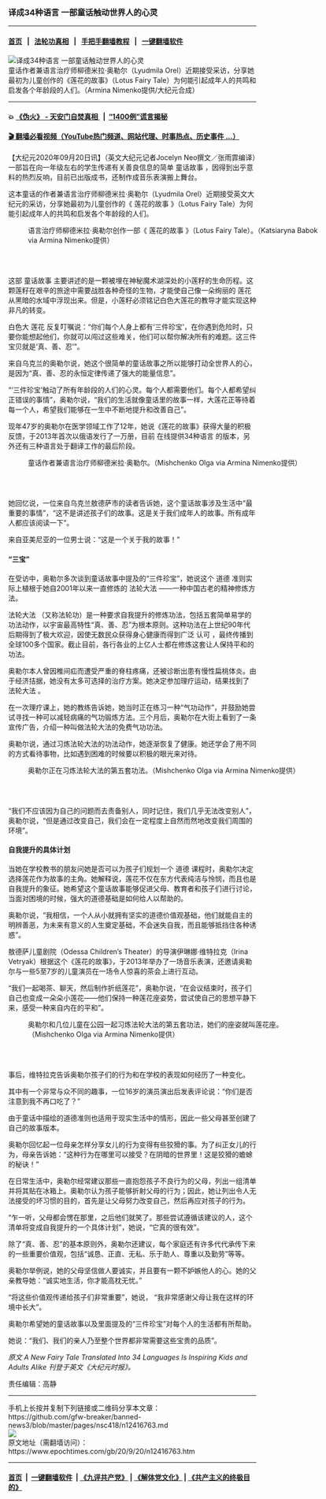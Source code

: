 ### 译成34种语言 一部童话触动世界人的心灵
------------------------

#### [首页](https://github.com/gfw-breaker/banned-news3/blob/master/README.md) &nbsp;&nbsp;|&nbsp;&nbsp; [法轮功真相](https://github.com/begood0513/basic/blob/master/README.md)  &nbsp;&nbsp;|&nbsp;&nbsp; [手把手翻墙教程](https://github.com/gfw-breaker/guides/wiki)  &nbsp;&nbsp;|&nbsp;&nbsp; [一键翻墙软件](https://github.com/gfw-breaker/nogfw/blob/master/README.md)  



<div><img alt="译成34种语言 一部童话触动世界人的心灵" class="attachment-djy_600_400 size-djy_600_400 wp-post-image" src="https://i.epochtimes.com/assets/uploads/2020/09/Lotus-Fairy-Tale-i-1a-1-1200x686-600x400.jpg"/>
<div class="caption">
 童话作者兼语言治疗师柳德米拉‧奥勒尔（Lyudmila Orel）近期接受采访，分享她最初为儿童创作的《莲花的故事》（Lotus Fairy Tale）为何能引起成年人的共鸣和启发各个年龄段的人们。（Armina Nimenko提供/大纪元合成）
</div></div><hr/>

#### 💥 [《伪火》 - 天安门自焚真相 ](http://158.247.195.190:10000/videos/blog/weihuo.html)&nbsp; |&nbsp; [“1400例”谎言揭秘  ](http://158.247.195.190:10000/videos/blog/jiexi1400.html)

#### [ 🎬  翻墙必看视频（YouTube热门频道、网站代理、时事热点、历史事件 ...）](https://github.com/gfw-breaker/links/blob/master/banned.md)

<div><p>
 【大纪元2020年09月20日讯】（英文大纪元记者Jocelyn Neo撰文／张雨霏编译）一部旨在向一年级左右的学生传递有关善良信息的简单
 <ok href="https://www.epochtimes.com/gb/tag/%E7%AB%A5%E8%AF%9D%E6%95%85%E4%BA%8B.html">
  童话故事
 </ok>
 ，因得到出乎意料的热烈反响，目前已出版成书，还制作成音乐表演搬上舞台。
</p>
<p>
 这本童话的作者兼语言治疗师柳德米拉‧奥勒尔（Lyudmila Orel）近期接受英文大纪元的采访，分享她最初为儿童创作的《
 <ok href="https://www.epochtimes.com/gb/tag/%E8%8E%B2%E8%8A%B1%E7%9A%84%E6%95%85%E4%BA%8B.html">
  莲花的故事
 </ok>
 》（Lotus Fairy Tale）为何能引起成年人的共鸣和启发各个年龄段的人们。
</p>
<figure class="wp-caption aligncenter" id="attachment_12416785" style="width: 600px">
 <ok href="https://i.epochtimes.com/assets/uploads/2020/09/ET-lotus-story3.jpg">
  <img alt="" class="wp-image-12416785 size-large" src="https://i.epochtimes.com/assets/uploads/2020/09/ET-lotus-story3-600x432.jpg"/>
 </ok>
 <br/><figcaption class="wp-caption-text">
  语言治疗师柳德米拉‧奥勒尔创作一部《
  <ok href="https://www.epochtimes.com/gb/tag/%E8%8E%B2%E8%8A%B1%E7%9A%84%E6%95%85%E4%BA%8B.html">
   莲花的故事
  </ok>
  》（Lotus Fairy Tale）。（Katsiaryna Babok via Armina Nimenko提供）
 </figcaption><br/>
</figure><br/>
<p>
 这部
 <ok href="https://www.epochtimes.com/gb/tag/%E7%AB%A5%E8%AF%9D%E6%95%85%E4%BA%8B.html">
  童话故事
 </ok>
 主要讲述的是一颗被埋在神秘魔术湖深处的小莲籽的生命历程。这颗莲籽在艰辛的旅途中需要战胜各种奇怪的生物，才能使自己像一朵绚丽的
 <ok href="https://www.epochtimes.com/gb/tag/%E8%8E%B2%E8%8A%B1.html">
  莲花
 </ok>
 从黑暗的水域中浮现出来。但是，小莲籽必须铭记白色大莲花的教导才能实现这种非凡的转变。
</p>
<p>
 白色大
 <ok href="https://www.epochtimes.com/gb/tag/%E8%8E%B2%E8%8A%B1.html">
  莲花
 </ok>
 反复叮嘱说：“你们每个人身上都有‘三件珍宝’，在你遇到危险时，只要你能想起他们，你就可以闯过这些难关，他们可以帮你解决所有的难题。这三件宝贝就是‘真、善、忍’”。
</p>
<p>
 来自乌克兰的奥勒尔说，她这个很简单的童话故事之所以能够打动全世界人的心，是因为“真、善、忍的永恒定律传递了强大的能量信息”。
</p>
<p>
 “‘三件珍宝’触动了所有年龄段的人们的心灵。每个人都需要他们。每个人都希望纠正错误的事情”，奥勒尔说，“我们的生活就像童话里的故事一样，大莲花正等待着每一个人，希望我们能够在一生中不断地提升和改善自己”。
</p>
<p>
 现年47岁的奥勒尔在医学领域工作了12年，她说《莲花的故事》获得大量的积极反馈，于2013年首次以俄语发行了一万册，目前
 <ok href="https://lotusstory.org/zh-t/about">
  在线提供34种语言
 </ok>
 的版本，另外还有三种语言处于翻译工作的最后阶段。
</p>
<figure class="wp-caption aligncenter" id="attachment_12416779" style="width: 600px">
 <ok href="https://i.epochtimes.com/assets/uploads/2020/09/ET-tc-2.jpg">
  <img alt="" class="wp-image-12416779 size-large" src="https://i.epochtimes.com/assets/uploads/2020/09/ET-tc-2-600x400.jpg"/>
 </ok>
 <br/><figcaption class="wp-caption-text">
  童话作者兼语言治疗师柳德米拉‧奥勒尔。（Mishchenko Olga via Armina Nimenko提供）
 </figcaption><br/>
</figure><br/>
<p>
 她回忆说，一位来自乌克兰敖德萨市的读者告诉她，这个童话故事涉及生活中“最重要的事情”，“这不是讲述孩子们的故事。这是关于我们成年人的故事。所有成年人都应该阅读一下”。
</p>
<p>
 来自亚美尼亚的一位男士说：“这是一个关于我的故事！”
</p>
<h4>
 “三宝”
</h4>
<p>
 在受访中，奥勒尔多次谈到童话故事中提及的“三件珍宝”，她说这个
 <ok href="https://www.epochtimes.com/gb/tag/%E9%81%93%E5%BE%B7.html">
  道德
 </ok>
 准则实际上植根于她自2001年以来一直修炼的
 <ok href="https://falundafa.org/">
  法轮大法
 </ok>
 ——一种中国古老的精神修炼方法。
</p>
<p>
 <ok href="https://www.epochtimes.com/gb/tag/%E6%B3%95%E8%BD%AE%E5%A4%A7%E6%B3%95.html">
  法轮大法
 </ok>
 （又称法轮功）是一种要求自我提升的修炼功法，包括五套简单易学的功法动作，以宇宙最高特性“真、善、忍”为根本原则。这种功法在上世纪90年代后期得到了极大欢迎，因使无数民众获得身心健康而得到广泛
 <ok href="https://library.minghui.org/categoryb/58,,,1.htm">
  认可
 </ok>
 ，最终传播到全球100多个国家。截止目前，各行各业的上亿人士都在修炼这套让人保持平和的功法。
</p>
<p>
 奥勒尔本人曾因椎间疝而遭受严重的脊柱疼痛，还被诊断出患有慢性扁桃体炎。由于经济拮据，她没有太多可选择的治疗方案。她决定参加理疗运动，结果找到了
 <ok href="https://www.epochtimes.com/gb/tag/%E6%B3%95%E8%BD%AE%E5%A4%A7%E6%B3%95.html">
  法轮大法
 </ok>
 。
</p>
<p>
 在一次理疗课上，她的教练告诉她，她当时正在练习一种“气功动作”，并鼓励她尝试寻找一种可以减轻病痛的气功锻炼方法。三个月后，奥勒尔在大街上看到了一条宣传广告，介绍一种叫做法轮大法的免费气功功法。
</p>
<p>
 奥勒尔说，通过习炼法轮大法的功法动作，她逐渐恢复了健康。她还学会了用不同的方式看待事物，比如遇到困难的时候要以积极的眼光来对待。
</p>
<figure class="wp-caption aligncenter" id="attachment_12416780" style="width: 600px">
 <ok href="https://i.epochtimes.com/assets/uploads/2020/09/ET-tc-1.jpg">
  <img alt="" class="wp-image-12416780 size-large" src="https://i.epochtimes.com/assets/uploads/2020/09/ET-tc-1-600x400.jpg"/>
 </ok>
 <br/><figcaption class="wp-caption-text">
  奥勒尔正在习炼法轮大法的第五套功法。（Mishchenko Olga via Armina Nimenko提供）
 </figcaption><br/>
</figure><br/>
<p>
 “我们不应该因为自己的问题而去责备别人，同时记住，我们几乎无法改变别人”，奥勒尔说，“但是通过改变自己，我们会在一定程度上自然而然地改变我们周围的环境”。
</p>
<h4>
 自我提升的具体计划
</h4>
<p>
 当她在学校教书的朋友问她是否可以为孩子们规划一个
 <ok href="https://www.epochtimes.com/gb/tag/%E9%81%93%E5%BE%B7.html">
  道德
 </ok>
 课程时，奥勒尔决定选择莲花作为故事的主角。她解释说，莲花不仅在东方代表纯洁与怜悯，而且也是自我提升的象征。她希望这个童话故事能够促进父母、教育者和孩子们进行讨论，当面对困境的时候，强大的道德基础是如何给人以帮助的。
</p>
<p>
 奥勒尔说，“我相信，一个人从小就拥有坚实的道德价值观基础，他们就能自主的明辨善恶，为未来有意义的人生奠定基础，不会迷失自我，而且能够抵挡住各种诱惑”。
</p>
<p>
 敖德萨儿童剧院（Odessa Children’s Theater）的导演伊琳娜‧维特拉克（Irina Vetryak）根据这个《莲花的故事》，于2013年举办了一场音乐表演，还邀请奥勒尔与一些5至7岁的儿童演员在一场令人惊喜的茶会上进行互动。
</p>
<p>
 “我们一起喝茶、聊天，然后制作折纸莲花”，奥勒尔说，“在会议结束时，孩子们自己也变成一朵朵小莲花——他们保持一种莲花座姿势，尝试使自己的思想平静下来，感受一种来自内在的平和”。
</p>
<figure class="wp-caption aligncenter" id="attachment_12416781" style="width: 600px">
 <ok href="https://i.epochtimes.com/assets/uploads/2020/09/ET-story-3.jpg">
  <img alt="" class="wp-image-12416781 size-large" src="https://i.epochtimes.com/assets/uploads/2020/09/ET-story-3-600x450.jpg"/>
 </ok>
 <br/><figcaption class="wp-caption-text">
  奥勒尔和几位儿童在公园一起习炼法轮大法的第五套功法，她们的座姿就叫莲花座。（Mishchenko Olga via Armina Nimenko提供）
 </figcaption><br/>
</figure><br/>
<p>
 事后，维特拉克告诉奥勒尔孩子们的行为和在学校的表现如何经历了一种变化。
</p>
<p>
 其中有一个非常与众不同的趣事，一位16岁的演员演出后发表评论说：“你们是否注意到我不再口吃了？”
</p>
<p>
 由于童话中描绘的道德准则也适用于现实生活中的情形，因此一些父母甚至创建了自己的故事版本。
</p>
<p>
 奥勒尔回忆起一位母亲怎样分享女儿的行为变得有些狡猾的事。为了纠正女儿的行为，母亲告诉她：“这种行为在哪里可以接受？在阴暗的世界里！这是狡猾的蟾蜍的秘诀！”
</p>
<p>
 在日常生活中，奥勒尔经常建议那些一直抱怨孩子不良行为的父母，列出一组清单并将其贴在冰箱上。奥勒尔认为孩子能够折射父母的行为；因此，她让列出令人无法接受的坏习惯的目的，首先是让父母努力改变自己，然后再应对孩子的行为。
</p>
<p>
 “乍一听，父母都会愣在那里，之后他们就笑了。那些尝试遵循该建议的人，这个清单将变成自我提升的一个具体计划”，她说，“它真的很有效”。
</p>
<p>
 除了“真、善、忍”的基本原则外，奥勒尔还建议，每个家庭还有许多代代承传下来的一些重要价值观，包括“诚恳、正直、无私、乐于助人、尊重以及勤劳”等等。
</p>
<p>
 奥勒尔举例说，她的父母坚信做人要诚实，并且要有一颗不妒嫉他人的心。她的父亲教导她：“诚实地生活，你才能高枕无忧。”
</p>
<p>
 “将这些价值观传递给孩子们非常重要”，她说， “我非常感谢父母让我在这样的环境中长大”。
</p>
<p>
 奥勒尔希望她的童话故事以及里面提及的“三件珍宝”对每个人的生活都有所帮助。
</p>
<p>
 她说：“我们、我们的亲人乃至整个世界都非常需要这些宝贵的品质”。
</p>
<p>
</p>
<p>
 <em>
  原文
  <ok href="https://www.theepochtimes.com/a-new-fairy-tale-is-inspiring-kids-and-adults-alike-translated-into-34-languages_3353037.html">
   A New Fairy Tale Translated Into 34 Languages Is Inspiring Kids and Adults Alike
  </ok>
  刊登于英文《大纪元时报》。
 </em>
</p>
<p>
 责任编辑：高静
</p>
</div>
<hr/>
手机上长按并复制下列链接或二维码分享本文章：<br/>
https://github.com/gfw-breaker/banned-news3/blob/master/pages/nsc418/n12416763.md <br/>
<a href='https://github.com/gfw-breaker/banned-news3/blob/master/pages/nsc418/n12416763.md'><img src='https://github.com/gfw-breaker/banned-news3/blob/master/pages/nsc418/n12416763.md.png'/></a> <br/>
原文地址（需翻墙访问）：https://www.epochtimes.com/gb/20/9/20/n12416763.htm


------------------------
#### [首页](https://github.com/gfw-breaker/banned-news3/blob/master/README.md) &nbsp;|&nbsp; [一键翻墙软件](https://github.com/gfw-breaker/nogfw/blob/master/README.md) &nbsp;| [《九评共产党》](https://github.com/gfw-breaker/9ping.md/blob/master/README.md#九评之一评共产党是什么) | [《解体党文化》](https://github.com/gfw-breaker/jtdwh.md/blob/master/README.md) | [《共产主义的终极目的》](https://github.com/gfw-breaker/gczydzjmd.md/blob/master/README.md)


<img src='http://gfw-breaker.win/banned-news3/pages/nsc418/n12416763.md' width='0px' height='0px'/>